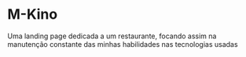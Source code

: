 # M-Kino
Uma landing page dedicada a um restaurante, focando assim na manutenção constante das minhas habilidades nas tecnologias usadas
